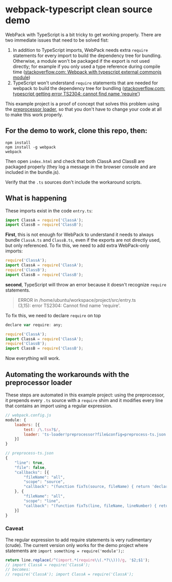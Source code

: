 # webpack-typescript clean source demo

WebPack with TypeScript is a bit tricky to get working properly. There are two immediate issues that need to be solved fist:

1. In addition to TypeScript imports, WebPack needs extra `require` statements for every import to build the dependency tree for bundling. Otherwise, a module won't be packaged if the export is not used directly; for example if you only used a type reference during compile time ([stackoverflow.com: Webpack with typescript external commonjs module](http://stackoverflow.com/questions/34657652/webpack-with-typescript-external-commonjs-module/34658780))
2. TypeScript won't understand `require` statements that are needed for webpack to build the dependency tree for bundling ([stackoverflow.com: typescript getting error TS2304: cannot find name 'require'](http://stackoverflow.com/questions/31173738/typescript-getting-error-ts2304-cannot-find-name-require))

This example project is a proof of concept that solves this problem using the [preprocessor loader](https://github.com/artificialtrends/preprocess-loader), so that you don't have to change your code at all to make this work properly.

## For the demo to work, clone this repo, then:
```
npm install
npm install -g webpack
webpack
```

Then open `index.html` and check that both ClassA and ClassB are packaged properly (they log a message in the browser console and are included in the bundle.js).

Verify that the `.ts` sources don't include the workaround scripts.

## What is happening

These imports exist in the code `entry.ts`:

```javascript
import ClassA = require('ClassA');
import ClassB = require('ClassB');
```

**First**, this is not enough for WebPack to understand it needs to always bundle `ClassA.ts` and `ClassB.ts`, even if the exports are not directly used, but only referenced. To fix this, we need to add extra WebPack-only imports:

```javascript
require('ClassA'); 
import ClassA = require('ClassA');
require('ClassB'); 
import ClassB = require('ClassB');
```

**second**, TypeScript will throw an error because it doesn't recognize `require` statements.

> ERROR in /home/ubuntu/workspace/project/src/entry.ts<br/>
> (3,15): error TS2304: Cannot find name 'require'.

To fix this, we need to declare `require` on top

```javascript
declare var require: any;

require('ClassA'); 
import ClassA = require('ClassA');
require('ClassB'); 
import ClassB = require('ClassB');
```

Now everything will work. 

## Automating the workarounds with the preprocessor loader

These steps are automated in this example project: using the preprocessor, it prepends every `.ts` source with a `require` shim and it modifies every line that contains an import using a regular expression.

```javascript
// webpack.config.js
module: {
    loaders: [{
        test: /\.tsx?$/,
        loader: 'ts-loader!preprocessor?file&config=preprocess-ts.json'
    }]
}

// preprocess-ts.json
{
    "line": true,
    "file": false,
    "callbacks": [{
        "fileName": "all",
        "scope": "source",
        "callback": "(function fixTs(source, fileName) { return 'declare var require: any;' + source; })"
    }, {
        "fileName": "all",
        "scope": "line",
        "callback": "(function fixTs(line, fileName, lineNumber) { return line.replace(/^(import.*(require\\(.*?\\)))/g, '$2;$1'); })"
    }]
}
```

### Caveat

The regular expression to add require statements is very rudimentary (crude). The current version only works for the demo project where statements are `import something = require('module');`:

```javascript
return line.replace(/^(import.*(require\\(.*?\\)))/g, '$2;$1');
// import ClassA = require('ClassA');
// becomes:
// require('ClassA'); import ClassA = require('ClassA');
```
